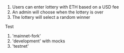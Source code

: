1. Users can enter lottery with ETH based on a USD fee
2. An admin will choose when the lottery is over
3. The lottery will select a random winner

Test

1. 'mainnet-fork'
2. 'development' with mocks
3. 'testnet' 